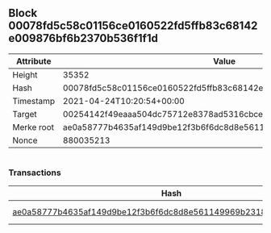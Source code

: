 ## Block 00078fd5c58c01156ce0160522fd5ffb83c68142e009876bf6b2370b536f1f1d

Attribute | Value
--- | ---
Height | 35352
Hash | 00078fd5c58c01156ce0160522fd5ffb83c68142e009876bf6b2370b536f1f1d
Timestamp | 2021-04-24T10:20:54+00:00
Target | 00254142f49eaaa504dc75712e8378ad5316cbcead634704b3734b6271167cc4
Merke root | ae0a58777b4635af149d9be12f3b6f6dc8d8e561149969b2318afb9d489760b7
Nonce | 880035213

```

```

### Transactions

Hash | Amount
--- | ---
[ae0a58777b4635af149d9be12f3b6f6dc8d8e561149969b2318afb9d489760b7](ae0a58777b4635af149d9be12f3b6f6dc8d8e561149969b2318afb9d489760b7.md) | 10.00000000 SKEPTI 
